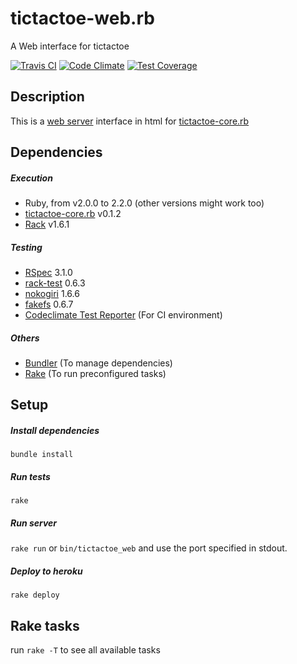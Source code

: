 # tictactoe-web.rb
A Web interface for tictactoe

[![Travis CI](https://travis-ci.org/demonh3x/tictactoe-web.rb.svg?branch=master)](https://travis-ci.org/demonh3x/tictactoe-web.rb)
[![Code Climate](https://codeclimate.com/github/demonh3x/tictactoe-web.rb/badges/gpa.svg)](https://codeclimate.com/github/demonh3x/tictactoe-web.rb)
[![Test Coverage](https://codeclimate.com/github/demonh3x/tictactoe-web.rb/badges/coverage.svg)](https://codeclimate.com/github/demonh3x/tictactoe-web.rb/coverage)

## Description

This is a [web server][web] interface in html for [tictactoe-core.rb][core]

[web]: http://en.wikipedia.org/wiki/Web_server
[core]: https://github.com/demonh3x/tictactoe-core.rb

## Dependencies

##### Execution
* Ruby, from v2.0.0 to 2.2.0 (other versions might work too)
* [tictactoe-core.rb][core] v0.1.2
* [Rack][rack] v1.6.1

[rack]: http://rack.github.io/

##### Testing
* [RSpec][rspec] 3.1.0
* [rack-test][racktest] 0.6.3
* [nokogiri][nokogiri] 1.6.6
* [fakefs][fakefs] 0.6.7
* [Codeclimate Test Reporter][climate] (For CI environment)

[rspec]: http://rspec.info/
[racktest]: https://github.com/brynary/rack-test
[nokogiri]: http://www.nokogiri.org/
[fakefs]: https://github.com/defunkt/fakefs
[climate]: https://github.com/codeclimate/ruby-test-reporter

##### Others
* [Bundler][bundler] (To manage dependencies)
* [Rake][rake] (To run preconfigured tasks)

[bundler]: http://bundler.io/
[rake]: https://github.com/ruby/rake

## Setup

##### Install dependencies
`bundle install`

##### Run tests
`rake`

##### Run server
`rake run` or `bin/tictactoe_web` and use the port specified in stdout.

##### Deploy to heroku
`rake deploy`

## Rake tasks
run `rake -T` to see all available tasks
